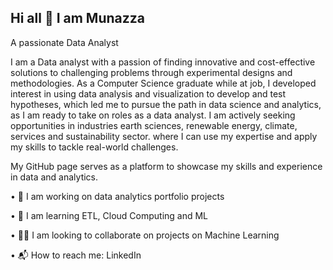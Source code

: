 ## Hi all 👋 I am Munazza ##
A passionate Data Analyst 

I am a Data analyst with a passion of finding innovative and cost-effective solutions to challenging problems through experimental designs and methodologies. 
As a Computer Science graduate while at job, I developed interest in using data analysis and visualization to develop and test hypotheses, 
which led me to pursue the path in data science and analytics, as I am ready to take on roles as a data analyst. I am actively seeking opportunities
in industries earth sciences, renewable energy, climate, services and sustainability sector. where I can use my expertise and apply my skills to tackle 
real-world challenges.

My GitHub page serves as a platform to showcase my skills and experience in data and analytics.

• 🔭 I am working on data analytics portfolio projects

• 🌱 I am learning ETL, Cloud Computing and ML

• 👩‍💻 I am looking to collaborate on projects on Machine Learning

• 📬 How to reach me: LinkedIn
